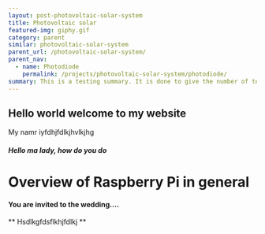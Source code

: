 ```yaml
---
layout: post-photovoltaic-solar-system
title: Photovoltaic solar
featured-img: giphy.gif
category: parent
similar: photovoltaic-solar-system
parent_url: /photovoltaic-solar-system/
parent_nav:
  - name: Photodiode
    permalink: /projects/photovoltaic-solar-system/photodiode/
summary: This is a testing summary. It is done to give the number of text showing on the cards.
---
```



## Hello world welcome to my website

My namr iyfdhjfdlkjhvlkjhg

##### Hello ma lady, how do you do

# Overview of Raspberry Pi in general

#### You are invited to the wedding....

** Hsdlkgfdsflkhjfdlkj **